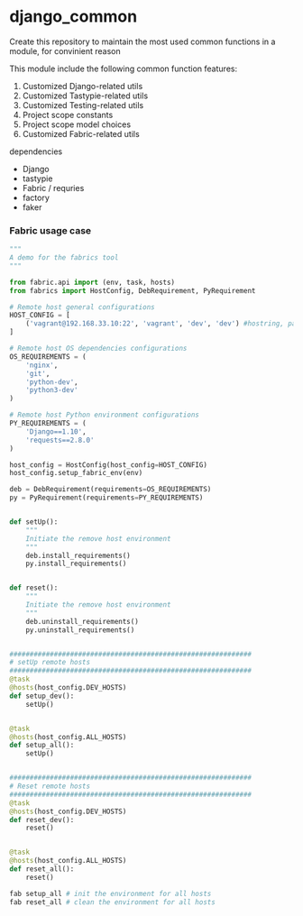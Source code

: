 # django_common

Create this repository to maintain the most used common functions in a module, for convinient reason

This module include the following common function features:
1. Customized Django-related utils
2. Customized Tastypie-related utils
3. Customized Testing-related utils
4. Project scope constants
5. Project scope model choices
6. Customized Fabric-related utils


dependencies
- Django 
- tastypie
- Fabric / requries
- factory
- faker


### Fabric usage case ###
```python
"""
A demo for the fabrics tool
"""

from fabric.api import (env, task, hosts)
from fabrics import HostConfig, DebRequirement, PyRequirement

# Remote host general configurations
HOST_CONFIG = [
    ('vagrant@192.168.33.10:22', 'vagrant', 'dev', 'dev') #hostring, password, name, role
]

# Remote host OS dependencies configurations
OS_REQUIREMENTS = (
    'nginx',
    'git',
    'python-dev',
    'python3-dev'
)

# Remote host Python environment configurations
PY_REQUIREMENTS = (
    'Django==1.10',
    'requests==2.8.0'
)

host_config = HostConfig(host_config=HOST_CONFIG)
host_config.setup_fabric_env(env)

deb = DebRequirement(requirements=OS_REQUIREMENTS)
py = PyRequirement(requirements=PY_REQUIREMENTS)


def setUp():
    """
    Initiate the remove host environment
    """
    deb.install_requirements()
    py.install_requirements()


def reset():
    """
    Initiate the remove host environment
    """
    deb.uninstall_requirements()
    py.uninstall_requirements()


############################################################
# setUp remote hosts
############################################################
@task
@hosts(host_config.DEV_HOSTS)
def setup_dev():
    setUp()


@task
@hosts(host_config.ALL_HOSTS)
def setup_all():
    setUp()


############################################################
# Reset remote hosts
############################################################
@task
@hosts(host_config.DEV_HOSTS)
def reset_dev():
    reset()


@task
@hosts(host_config.ALL_HOSTS)
def reset_all():
    reset()
```


```sh
fab setup_all # init the environment for all hosts
fab reset_all # clean the environment for all hosts
```


